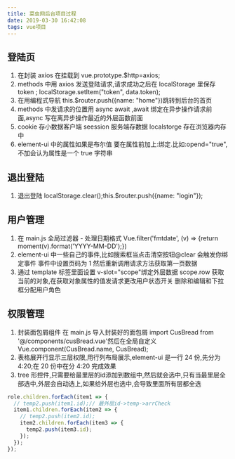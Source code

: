 ```yaml
---
title: 菜虫网后台项目过程
date: 2019-03-30 16:42:08
tags: vue项目
---
```


## 登陆页

1. 在封装 axios 在挂载到 vue.prototype.\$http=axios;
2. methods 中用 axios 发送登陆请求,请求成功之后在 localStorage 里保存 token ; localStorage.setItem("token", data.token);
3. 在用编程式导航 this.\$router.push({name: "home"})跳转到后台的首页
4. methods 中发请求的位置用 async await ,await 绑定在异步操作请求前面,async 写在离异步操作最近的外层函数前面
5. cookie 存小数据客户端 seession 服务端存数据 localstorge 存在浏览器内存中
6. element-ui 中的属性如果是布尔值 要在属性前加上:绑定.比如:opend="true",不加会认为属性是一个 true 字符串

## 退出登陆

1. 退出登陆 localStorage.clear();this.\$router.push({name: "login"});

## 用户管理

1. 在 main.js 全局过滤器 - 处理日期格式 Vue.filter('fmtdate', (v) => {return moment(v).format('YYYY-MM-DD');})
2. element-ui 中一些自己的事件,比如搜索框当点击清空按钮@clear 会触发你绑定事件 事件中设置页码为 1 然后重新调用请求方法获取第一页数据
3. 通过 template 标签里面设置 v-slot="scope"绑定外层数据 scope.row 获取当前的对象,在获取对象属性的值发请求更改用户状态开关 删除和编辑和下拉框分配用户角色

## 权限管理

1. 封装面包屑组件 在 main.js 导入封装好的面包屑 import CusBread from '@/components/cusBread.vue'然后在全局自定义 Vue.component(CusBread.name, CusBread);
2. 表格展开行显示三层权限,用行列布局展示,element-ui 是一行 24 份,先分为 4:20;在 20 份中在分 4:20 完成效果
3. tree 形控件,只需要给最里层的id添加到数组中,然后就会选中,只有当最里层全部选中,外层会自动选上,如果给外层也选中,会导致里面所有层都全选

```js
role.children.forEach(item1 => {
  // temp2.push(item1.id);// 最外层id->temp->arrCheck
  item1.children.forEach(item2 => {
    // temp2.push(item2.id);
    item2.children.forEach(item3 => {
      temp2.push(item3.id);
    });
  });
});
```
